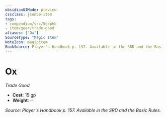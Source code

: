 ```yaml
---
obsidianUIMode: preview
cssclass: json5e-item
tags:
- compendium/src/5e/phb
- item/gear/trade-good
aliases: ["Ox"]
SourceType: "Magic Item"
NoteIcon: magicitem
BookSource: Player's Handbook p. 157. Available in the SRD and the Basic Rules.
---
```

# Ox
*Trade Good*  

- **Cost**: 15 gp
- **Weight**: ⏤

*Source: Player's Handbook p. 157. Available in the SRD and the Basic Rules.*